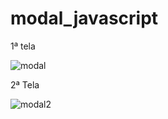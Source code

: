 # modal_javascript
1ª tela

![modal](https://user-images.githubusercontent.com/31887816/190858711-9f338fd8-064a-4382-a826-508c6d13218f.JPG)

2ª Tela

![modal2](https://user-images.githubusercontent.com/31887816/190858723-e9767d2c-cc06-4b5a-aab3-1be04edc677b.JPG)
